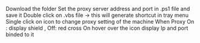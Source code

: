 Download the folder
Set the proxy server address and port in .ps1 file and save it
Double click on .vbs file -> this will generate shortcut in tray menu
Single click on icon to change proxy setting of the machine
When Proxy On : display shield , Off: red cross
On hover over the icon display Ip and port binded to it
